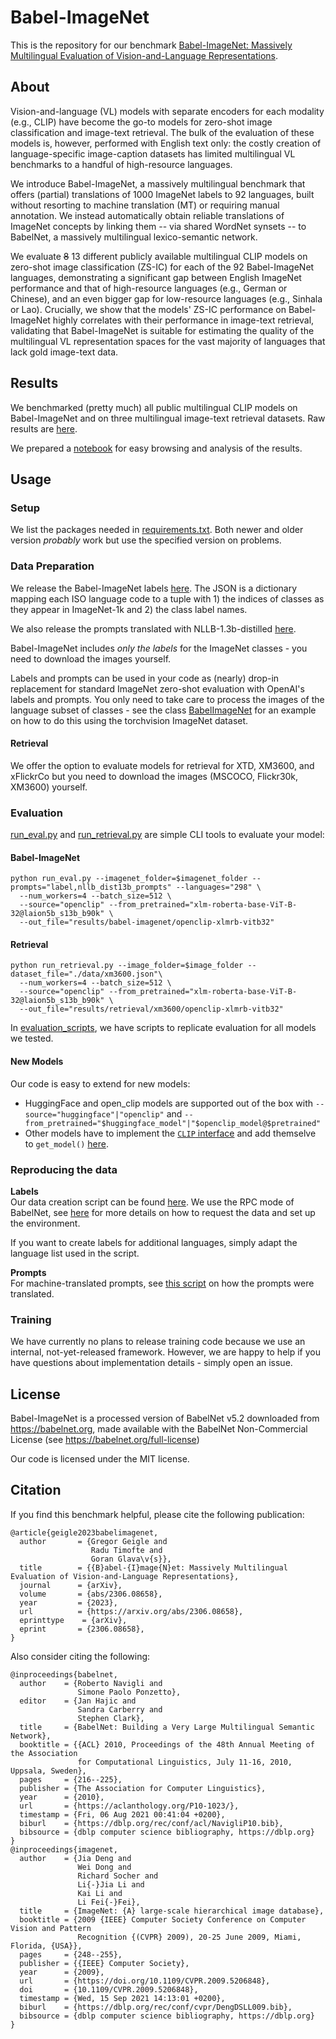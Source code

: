 # Babel-ImageNet
This is the repository for our benchmark [Babel-ImageNet: Massively Multilingual Evaluation of Vision-and-Language Representations](https://arxiv.org/abs/2306.08658).

## About
Vision-and-language (VL) models with separate encoders for each modality (e.g., CLIP) have become the go-to models for zero-shot image classification and image-text retrieval. 
The bulk of the evaluation of these models is, however, performed with English text only: the costly creation of language-specific image-caption datasets has limited multilingual VL benchmarks to a handful of high-resource languages.  

We introduce Babel-ImageNet, a massively multilingual benchmark that offers (partial) translations of 1000 ImageNet labels to 92 languages, built without resorting to machine translation (MT) or requiring manual annotation. 
We instead automatically obtain reliable translations of ImageNet concepts by linking them -- via shared WordNet synsets -- to BabelNet, a massively multilingual lexico-semantic network.

We evaluate ~~8~~ 13 different publicly available multilingual CLIP models on zero-shot image classification (ZS-IC) for each of the 92 Babel-ImageNet languages, demonstrating a significant gap between English ImageNet performance and that of high-resource languages (e.g., German or Chinese), and an even bigger gap for low-resource languages (e.g., Sinhala or Lao). 
Crucially, we show that the models' ZS-IC performance on Babel-ImageNet highly correlates with their performance in image-text retrieval, validating that Babel-ImageNet is suitable for estimating the quality of the multilingual VL representation spaces for the vast majority of languages that lack gold image-text data.  


## Results
We benchmarked (pretty much) all public multilingual CLIP models on Babel-ImageNet and 
on three multilingual image-text retrieval datasets. 
Raw results are [here](results).

We prepared a [notebook](evaluation_scripts/results_analysis.ipynb) for easy browsing and analysis of the results.



## Usage

### Setup

We list the packages needed in [requirements.txt](requirements.txt). 
Both newer and older version *probably* work but use the specified version on problems.


### Data Preparation
We release the Babel-ImageNet labels [here](data/babel_imagenet.json). The JSON is a dictionary mapping each ISO language code to a tuple with 1) the indices of classes as they appear in ImageNet-1k and 2) the class label names.

We also release the prompts translated with NLLB-1.3b-distilled [here](data/nllb_dist13b_prompts.json).

Babel-ImageNet includes *only the labels* for the ImageNet classes - you need to download the images yourself.

Labels and prompts can be used in your code as (nearly) drop-in replacement for standard ImageNet zero-shot evaluation with OpenAI's labels and prompts. You only need to take care to process the images of the language subset of classes - see the class [BabelImageNet](eval_scripts/data.py) for an example on how to do this using the torchvision ImageNet dataset.


#### Retrieval
We offer the option to evaluate models for retrieval for XTD, XM3600, and xFlickrCo but you need to download the images (MSCOCO, Flickr30k, XM3600) yourself.


### Evaluation

[run_eval.py](run_eval.py) and [run_retrieval.py](run_retrieval.py) are simple CLI tools to evaluate your model:

#### Babel-ImageNet


```shell
python run_eval.py --imagenet_folder=$imagenet_folder --prompts="label,nllb_dist13b_prompts" --languages="298" \
  --num_workers=4 --batch_size=512 \
  --source="openclip" --from_pretrained="xlm-roberta-base-ViT-B-32@laion5b_s13b_b90k" \
  --out_file="results/babel-imagenet/openclip-xlmrb-vitb32"
```

#### Retrieval
```shell
python run_retrieval.py --image_folder=$image_folder --dataset_file="./data/xm3600.json"\
  --num_workers=4 --batch_size=512 \
  --source="openclip" --from_pretrained="xlm-roberta-base-ViT-B-32@laion5b_s13b_b90k" \
  --out_file="results/retrieval/xm3600/openclip-xlmrb-vitb32"
```

In [evaluation_scripts](evaluation_scripts), we have scripts to replicate evaluation for all models we tested.

#### New Models
Our code is easy to extend for new models:

* HuggingFace and open_clip models are supported out of the box with `--source="huggingface"|"openclip"` and
`--from_pretrained="$huggingface_model"|"$openclip_model@$pretrained"`
* Other models have to implement the [`CLIP` interface](benchmark/models/__init__.py) and add themselve to `get_model()` [here](benchmark/models/__init__.py).



### Reproducing the data
**Labels**  
Our data creation script can be found [here](data_scripts/dataset_creation_rpc.py).
We use the RPC mode of BabelNet, see [here](https://pypi.org/project/babelnet/) for more details on how to request
the data and set up the environment.

If you want to create labels for additional languages, simply adapt the language list used in the script.


**Prompts**   
For machine-translated prompts, see [this script](data_scripts/prompt_translation.py) on how the prompts were translated.


### Training
We have currently no plans to release training code because we use an internal, not-yet-released framework.
However, we are happy to help if you have questions about implementation details - simply open an issue.

## License
Babel-ImageNet is a processed version of BabelNet v5.2 downloaded from https://babelnet.org, made available with the BabelNet Non-Commercial License (see https://babelnet.org/full-license)

Our code is licensed under the MIT license.



## Citation
If you find this benchmark helpful, please cite the following publication:

```
@article{geigle2023babelimagenet,
  author       = {Gregor Geigle and
                  Radu Timofte and
                  Goran Glava\v{s}},
  title        = {{B}abel-{I}mage{N}et: Massively Multilingual Evaluation of Vision-and-Language Representations},
  journal      = {arXiv},
  volume       = {abs/2306.08658},
  year         = {2023},
  url          = {https://arxiv.org/abs/2306.08658},
  eprinttype    = {arXiv},
  eprint       = {2306.08658},
}
```

Also consider citing the following:

```
@inproceedings{babelnet,
  author    = {Roberto Navigli and
               Simone Paolo Ponzetto},
  editor    = {Jan Hajic and
               Sandra Carberry and
               Stephen Clark},
  title     = {BabelNet: Building a Very Large Multilingual Semantic Network},
  booktitle = {{ACL} 2010, Proceedings of the 48th Annual Meeting of the Association
               for Computational Linguistics, July 11-16, 2010, Uppsala, Sweden},
  pages     = {216--225},
  publisher = {The Association for Computer Linguistics},
  year      = {2010},
  url       = {https://aclanthology.org/P10-1023/},
  timestamp = {Fri, 06 Aug 2021 00:41:04 +0200},
  biburl    = {https://dblp.org/rec/conf/acl/NavigliP10.bib},
  bibsource = {dblp computer science bibliography, https://dblp.org}
}
@inproceedings{imagenet,
  author    = {Jia Deng and
               Wei Dong and
               Richard Socher and
               Li{-}Jia Li and
               Kai Li and
               Li Fei{-}Fei},
  title     = {ImageNet: {A} large-scale hierarchical image database},
  booktitle = {2009 {IEEE} Computer Society Conference on Computer Vision and Pattern
               Recognition {(CVPR} 2009), 20-25 June 2009, Miami, Florida, {USA}},
  pages     = {248--255},
  publisher = {{IEEE} Computer Society},
  year      = {2009},
  url       = {https://doi.org/10.1109/CVPR.2009.5206848},
  doi       = {10.1109/CVPR.2009.5206848},
  timestamp = {Wed, 15 Sep 2021 14:13:01 +0200},
  biburl    = {https://dblp.org/rec/conf/cvpr/DengDSLL009.bib},
  bibsource = {dblp computer science bibliography, https://dblp.org}
}
```